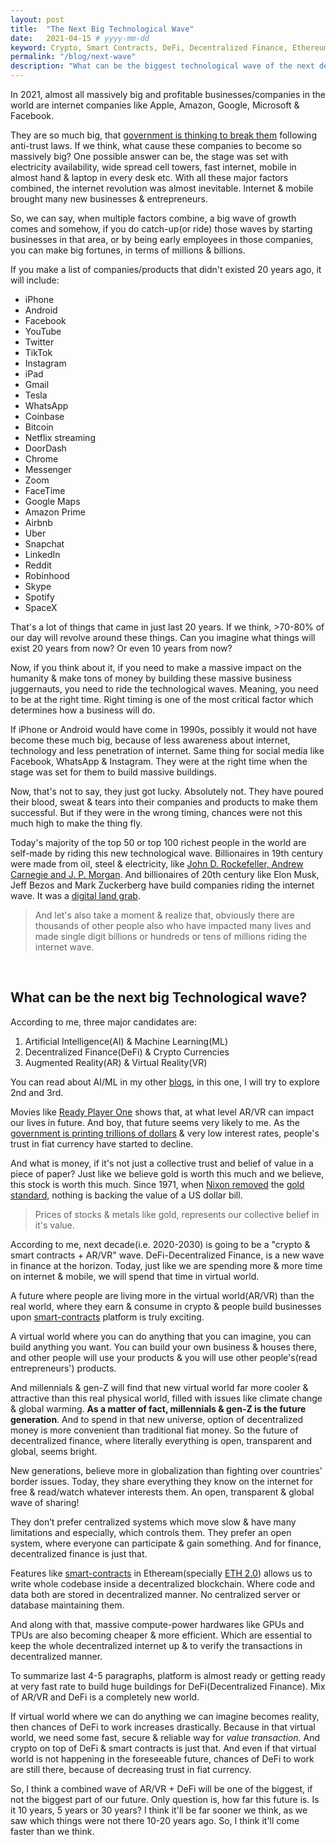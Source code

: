 ```yaml
---
layout: post
title:  "The Next Big Technological Wave"
date:   2021-04-15 # yyyy-mm-dd
keyword: Crypto, Smart Contracts, DeFi, Decentralized Finance, Ethereum, Blockchain, AR/VR    
permalink: "/blog/next-wave"
description: "What can be the biggest technological wave of the next decade?"
---
```


In 2021, almost all massively big and profitable businesses/companies in the world are internet companies like Apple, Amazon, Google, Microsoft & Facebook.

They are so much big, that [government is thinking to break them](https://www.nytimes.com/2020/12/20/technology/antitrust-case-google-facebook.html) following anti-trust laws.
If we think, what cause these companies to become so massively big? 
One possible answer can be, the stage was set with electricity availability, wide spread cell towers, fast internet, mobile in almost hand & laptop in every desk etc. 
With all these major factors combined, the internet revolution was almost inevitable. Internet & mobile brought many new businesses & entrepreneurs.

So, we can say, when multiple factors combine, a big wave of growth comes and somehow, if 
you do catch-up(or ride) those waves by starting businesses in that area, or by being early employees in those companies, you can make big fortunes, in terms of millions & billions. 

If you make a list of companies/products that didn't existed 20 years ago, it will include:
- iPhone
- Android
- Facebook
- YouTube
- Twitter
- TikTok
- Instagram
- iPad
- Gmail
- Tesla
- WhatsApp
- Coinbase
- Bitcoin
- Netflix streaming
- DoorDash
- Chrome
- Messenger
- Zoom
- FaceTime
- Google Maps
- Amazon Prime
- Airbnb
- Uber
- Snapchat
- LinkedIn
- Reddit
- Robinhood
- Skype
- Spotify
- SpaceX

That's a lot of things that came in just last 20 years. If we think, >70-80% of our day will revolve around these things.
Can you imagine what things will exist 20 years from now? Or even 10 years from now?
 
Now, if you think about it, if you need to make a massive impact on the humanity & make tons of money by building these massive business juggernauts, you need to ride the technological waves.
Meaning, you need to be at the right time. Right timing is one of the most critical factor which determines how a business will do. 

If iPhone or Android would have come in 1990s, possibly it would not have become these much big, because of less awareness about internet, technology and less penetration of internet.
Same thing for social media like Facebook, WhatsApp & Instagram. They were at the right time when the stage was set for them to build massive buildings. 

Now, that's not to say, they just got lucky. Absolutely not. They have poured their blood, sweat & tears into their companies and products to make them successful.
But if they were in the wrong timing, chances were not this much high to make the thing fly.

Today's majority of the top 50 or top 100 richest people in the world are self-made by riding this new technological wave. 
Billionaires in 19th century were made from oil, steel & electricity, like [John D. Rockefeller, Andrew Carnegie and J. P. Morgan](https://en.wikipedia.org/wiki/The_Men_Who_Built_America).
And billionaires of 20th century like Elon Musk, Jeff Bezos and Mark Zuckerberg have build companies riding the internet wave. It was a [digital land grab](https://www.technologyreview.com/2000/03/01/236418/digital-land-grab/).  

> And let's also take a moment & realize that, obviously there are thousands of other people also who have impacted many lives and made single digit billions or hundreds or tens of millions riding the internet wave.

<br/>

## What can be the next big Technological wave?

According to me, three major candidates are:
1. Artificial Intelligence(AI) & Machine Learning(ML)
2. Decentralized Finance(DeFi) & Crypto Currencies
3. Augmented Reality(AR) & Virtual Reality(VR)

You can read about AI/ML in my other [blogs](https://prashantkikani.com/blog/), in this one, I will try to explore 2nd and 3rd.

Movies like [Ready Player One](https://en.wikipedia.org/wiki/Ready_Player_One_(film)) shows that, at what level AR/VR can impact our lives in future. And boy, that future seems very likely to me. 
As the [government is printing trillions of dollars](https://www.usatoday.com/in-depth/money/2020/05/12/coronavirushow-u-s-printing-dollars-save-economy-during-crisis-fed/3038117001/) & very low interest rates, people's trust in fiat currency have started to decline. 

And what is money, if it's not just a collective trust and belief of value in a piece of paper? Just like we believe gold is worth this much and we believe, this stock is worth this much. Since 1971, when [Nixon removed](https://en.wikipedia.org/wiki/Nixon_shock) the [gold standard](https://en.wikipedia.org/wiki/Gold_standard), nothing is backing the value of a US dollar bill.

> Prices of stocks & metals like gold, represents our collective belief in it's value. 

According to me, next decade(i.e. 2020-2030) is going to be a "crypto & smart contracts + AR/VR" wave. DeFi-Decentralized Finance, is a new wave in finance at the horizon. Today, just like we are spending more & more time on internet & mobile, we will spend that time in virtual world.

A future where people are living more in the virtual world(AR/VR) than the real world, where they earn & consume in crypto & people build businesses upon [smart-contracts](https://ethereum.org/en/developers/docs/smart-contracts/) platform is truly exciting.

A virtual world where you can do anything that you can imagine, you can build anything you want. You can build your own business & houses there, and other people will use your products & you will use other people's(read entrepreneurs') products.

And millennials & gen-Z will find that new virtual world far more cooler & attractive than this real physical world, filled with issues like climate change & global warming. <b>As a matter of fact, millennials & gen-Z is the future generation</b>. 
And to spend in that new universe, option of decentralized money is more convenient than traditional fiat money. So the future of decentralized finance, where literally everything is open, transparent and global, seems bright.

New generations, believe more in globalization than fighting over countries' border issues. Today, they share everything they know on the internet for free & read/watch whatever interests them. An open, transparent & global wave of sharing! 

They don’t prefer centralized systems which move slow & have many limitations and especially, which controls them. They prefer an open system, where everyone can participate & gain something. And for finance, decentralized finance is just that.

Features like [smart-contracts](https://ethereum.org/en/developers/docs/smart-contracts/) in Etheream(specially [ETH 2.0](https://ethereum.org/en/eth2/)) allows us to write whole codebase inside a decentralized blockchain. Where code and data both are stored in decentralized manner. No centralized server or database maintaining them.

And along with that, massive compute-power hardwares like GPUs and TPUs are also becoming cheaper & more efficient. Which are essential to keep the whole decentralized internet up & to verify the transactions in decentralized manner.

To summarize last 4-5 paragraphs, platform is almost ready or getting ready at very fast rate to build huge buildings for DeFi(Decentralized Finance). Mix of AR/VR and DeFi is a completely new world.  

If virtual world where we can do anything we can imagine becomes reality, then chances of DeFi to work increases drastically. 
Because in that virtual world, we need some fast, secure & reliable way for <i>value transaction</i>. And crypto on top of DeFi & smart contracts is just that. And even if that virtual world is not happening in the foreseeable future, chances of DeFi to work are still there, because of decreasing trust in fiat currency.

So, I think a combined wave of AR/VR + DeFi will be one of the biggest, if not the biggest part of our future. Only question is, how far this future is. Is it 10 years, 5 years or 30 years?
I think it'll be far sooner we think, as we saw which things were not there 10-20 years ago. So, I think it'll come faster than we think. 

